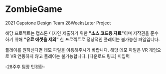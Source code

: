 # ZombieGame
2021 Capstone Design Team 28WeeksLater Project 

해당 프로젝트는 캡스톤 디자인 제출하기 위한 <strong>"소스 코드용 자료"</strong>이며
저작권을 준수하기 위해 <strong>"유료 에셋을 제외"</strong> 한 프로젝트로 정상적인 플레이는 불가능한 파일입니다.


플레이를 원하신다면 데모 파일을 이용해주시기 바랍니다.
해당 데모 파일은 VR 게임으로 VR 연동하지 않고 플레이는 불가능합니다.
[다운로드 링크] 미입력

-28주후 팀장 민경환-
